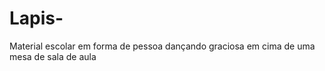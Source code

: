 # Lapis-
Material escolar em forma de pessoa dançando graciosa em cima de uma mesa de sala de aula 
